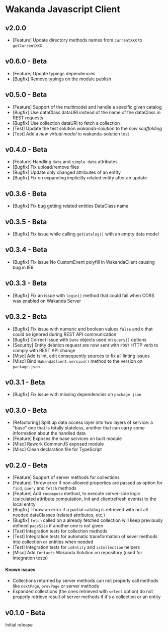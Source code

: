# Wakanda Javascript Client

## v2.0.0
- [Feature] Update directory methods names from `currentXXX` to `getCurrentXXX`

## v0.6.0 - Beta
- [Feature] Update typings dependencies
- [Bugfix] Remove typings on the module publish

## v0.5.0 - Beta

- [Feature] Support of the multimodel and handle a specific given catalog
- [Bugfix] Use dataClass dataURI instead of the name of the dataClass in REST requests
- [Bugfix] Use collection dataURI to fetch a collection
- [Test] Update the test solution *wakanda-solution* to the *new scaffolding*
- [Test] Add a *new virtual model* to wakanda-solution test

## v0.4.0 - Beta

- [Feature] Handling `date` and `simple date` attributes
- [Bugfix] Fix upload/remove files
- [Bugfix] Update only changed attributes of an entity
- [Bugfix] Fix on expanding implicitly related entity after an update

## v0.3.6 - Beta

- [Bugfix] Fix bug getting related entities DataClass name

## v0.3.5 - Beta

- [Bugfix] Fix issue while calling `getCatalog()` with an empty data model

## v0.3.4 - Beta

- [Bugfix] Fix issue No CustomEvent polyfill in WakandaClient causing bug in IE9

## v0.3.3 - Beta

- [Bugfix] Fix an issue with `login()` method that could fail when CORS was enabled on Wakanda Server

## v0.3.2 - Beta

- [Bugfix] Fix issue with numeric and boolean values `false` and `0` that could be ignored during REST API communication
- [Bugfix] Correct issue with `Date` objects used on `query()` options
- [Security] Entity deletion request are now sent with `POST` HTTP verb to comply with REST API change
- [Misc] Add tslint, edit consequently sources to fix all linting issues
- [Misc] Bind `WakandaClient.version()` method to the version on `package.json`

## v0.3.1 - Beta

- [Bugfix] Fix issue with missing dependencies on `package.json`

## v0.3.0 - Beta

- [Refactoring] Split up data access layer into two layers of service: a "base" one that is totally stateless, another that can carry some information about the handled data
- [Feature] Exposes the base services on built module
- [Misc] Rework CommonJS exposed module
- [Misc] Clean declaration file for TypeScript

## v0.2.0 - Beta

- [Feature] Support of server methods for collections
- [Feature] Throw error if non-allowed properties are passed as option for `find`, `query` and `fetch` methods
- [Feature] Add `recompute` method, to execute server-side logic (calculated attribute computation, init and clientrefresh events) to the local entity
- [Bugfix] Throw an error if a partial catalog is retrieved with not all needed dataClasses (related attributes, etc.)
- [Bugfix] `fetch` called on a already fetched collection will keep previously defined `pageSize` if another one is not given
- [Test] Integration tests for collection methods
- [Test] Integration tests for automatic transformation of sever methods into collection or entities when needed
- [Test] Integration tests for `isEntity` and `isCollection` helpers
- [Misc] Add `Contacts` Wakanda Solution on repository (used for integration tests)

#### Known issues

- Collections returned by server methods can not properly call methods like `nextPage`, `prevPage` or server methods
- Expanded collections (the ones retrieved with `select` option) do not properly retrieve result of server methods if it's a collection or an entity


## v0.1.0 - Beta

Initial release
